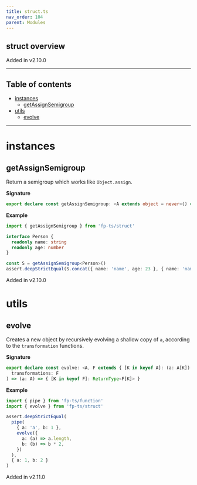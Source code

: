 ```yaml
---
title: struct.ts
nav_order: 104
parent: Modules
---
```


## struct overview

Added in v2.10.0

---

<h2 class="text-delta">Table of contents</h2>

- [instances](#instances)
  - [getAssignSemigroup](#getassignsemigroup)
- [utils](#utils)
  - [evolve](#evolve)

---

# instances

## getAssignSemigroup

Return a semigroup which works like `Object.assign`.

**Signature**

```ts
export declare const getAssignSemigroup: <A extends object = never>() => Semigroup<A>
```

**Example**

```ts
import { getAssignSemigroup } from 'fp-ts/struct'

interface Person {
  readonly name: string
  readonly age: number
}

const S = getAssignSemigroup<Person>()
assert.deepStrictEqual(S.concat({ name: 'name', age: 23 }, { name: 'name', age: 24 }), { name: 'name', age: 24 })
```

Added in v2.10.0

# utils

## evolve

Creates a new object by recursively evolving a shallow copy of `a`, according to the `transformation` functions.

**Signature**

```ts
export declare const evolve: <A, F extends { [K in keyof A]: (a: A[K]) => unknown }>(
  transformations: F
) => (a: A) => { [K in keyof F]: ReturnType<F[K]> }
```

**Example**

```ts
import { pipe } from 'fp-ts/function'
import { evolve } from 'fp-ts/struct'

assert.deepStrictEqual(
  pipe(
    { a: 'a', b: 1 },
    evolve({
      a: (a) => a.length,
      b: (b) => b * 2,
    })
  ),
  { a: 1, b: 2 }
)
```

Added in v2.11.0

